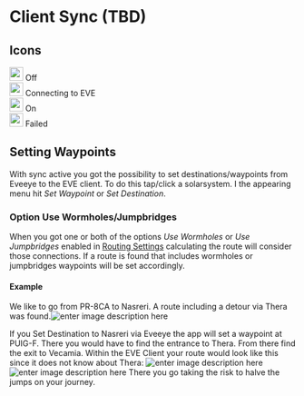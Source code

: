 # Client Sync (TBD)


## Icons
<img src="https://raw.githubusercontent.com/Risingson/eedocs/master/docs/images/Marker-100_off.png" width="24" height="24" > Off<br>
<img src="https://raw.githubusercontent.com/Risingson/eedocs/master/docs/images/Marker-100_standby.png" width="24" height="24" > Connecting to EVE<br>
<img src="https://raw.githubusercontent.com/Risingson/eedocs/master/docs/images/Marker-100_on.png" width="24" height="24" > On<br>
<img src="https://raw.githubusercontent.com/Risingson/eedocs/master/docs/images/Marker-100_fail.png" width="24" height="24" > Failed<br>

## Setting Waypoints
With sync active you got the possibility to set destinations/waypoints from Eveeye to the EVE client. To do this tap/click a solarsystem. I the appearing menu hit *Set Waypoint* or *Set Destination*.
### Option Use Wormholes/Jumpbridges
When you got one or both of the options *Use Wormholes* or *Use Jumpbridges* enabled in [Routing Settings](https://eveeye.readthedocs.io/en/latest/ui/settings/#Route) calculating the route will consider those connections. If a route is found that includes wormholes or jumpbridges waypoints will be set accordingly.

#### Example
We like to go from PR-8CA to Nasreri.
A route including a detour via Thera was found.![enter image description here](https://raw.githubusercontent.com/Risingson/eedocs/master/docs/images/route/route_wh_ee.png)

If you Set Destination to Nasreri via Eveeye the app will set a waypoint at PUIG-F. There you would have to find the entrance to Thera. From there find the exit to Vecamia.
Within the EVE Client your route would look like this since it does not know about Thera:
 ![enter image description here](https://raw.githubusercontent.com/Risingson/eedocs/master/docs/images/route/route_wh_client.png)
 ![enter image description here](https://raw.githubusercontent.com/Risingson/eedocs/master/docs/images/route/route_wh_client2.png)
There you go taking the risk to halve the jumps on your journey.
<!--stackedit_data:
eyJoaXN0b3J5IjpbLTc3MDkzNjg0MCw2MDc1NjQ0NywtMjEwMz
c3NTg2Myw0MDQ0MTQ2MTksLTIwODA1MDg1NDcsMTI1MzE0NzY1
NSwtMTQ2NzA4ODg5NCwyMDI4Nzc2NjIxLC0xNTEwNTI2MDkxLC
0xMzQ1ODUzMjc5XX0=
-->